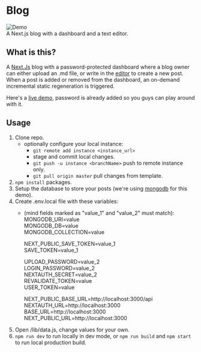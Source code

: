 # Blog 

![Demo](https://res.cloudinary.com/dft2z1qwf/image/upload/v1648140535/screenshot_y9dhoi.png)
<br>
A Next.js blog with a dashboard and a text editor.


##  What is this? 
A [Next.Js](https://nextjs.org) blog with a password-protected dashboard where a blog owner can either upload an .md file, or write in the [editor](https://github.com/uiwjs/react-md-editor) to create a new post. When a post is added or removed from the dashboard, an on-demand incremental static regeneration is triggered. 

Here's a [live demo](https://blog-gmzi.vercel.app), password is already added so you guys can play around with it.

## Usage

1. Clone repo.
    - optionally configure your local instance:
        - `git remote add instance <instance_url>`
        - stage and commit local changes.
        - `git push -u instance <branchName>` push to remote instance only. 
        - `git pull origin master` pull changes from template.
2. `npm install` packages.
3. Setup the database to store your posts (we're using [mongodb](https://www.mongodb.com) for this demo).
4. Create .env.local file with these variables:
    - (mind fields marked as "value_1" and "value_2" must match):  
        MONGODB_URI=value  
        MONGODB_DB=value  
        MONGODB_COLLECTION=value  

        NEXT_PUBLIC_SAVE_TOKEN=value_1  
        SAVE_TOKEN=value_1  

        UPLOAD_PASSWORD=value_2  
        LOGIN_PASSWORD=value_2  
        NEXTAUTH_SECRET=value_2  
        REVALIDATE_TOKEN=value  
        USER_TOKEN=value  

        NEXT_PUBLIC_BASE_URL=http://localhost:3000/api  
        NEXTAUTH_URL=http://localhost:3000  
        BASE_URL=http://localhost:3000  
        NEXT_PUBLIC_URL=http://localhost:3000
5. Open /lib/data.js, change values for your own.
6. `npm run dev` to run locally in dev mode, or `npm run build` and `npm start` to run local production build.




